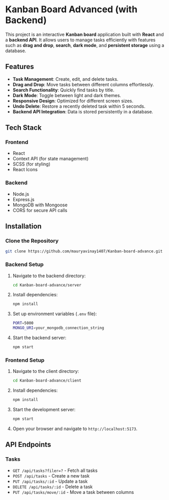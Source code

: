 # Kanban Board Advanced (with Backend)

This project is an interactive **Kanban board** application built with **React** and a **backend API**. It allows users to manage tasks efficiently with features such as **drag and drop**, **search**, **dark mode**, and **persistent storage** using a database.

## Features

- **Task Management**: Create, edit, and delete tasks.
- **Drag and Drop**: Move tasks between different columns effortlessly.
- **Search Functionality**: Quickly find tasks by title.
- **Dark Mode**: Toggle between light and dark themes.
- **Responsive Design**: Optimized for different screen sizes.
- **Undo Delete**: Restore a recently deleted task within 5 seconds.
- **Backend API Integration**: Data is stored persistently in a database.

## Tech Stack

### Frontend
- React
- Context API (for state management)
- SCSS (for styling)
- React Icons

### Backend
- Node.js
- Express.js
- MongoDB with Mongoose
- CORS for secure API calls

## Installation

### Clone the Repository
```sh
git clone https://github.com/mauryavinay1407/Kanban-board-advance.git
```

### Backend Setup
1. Navigate to the backend directory:
   ```sh
   cd Kanban-board-advance/server
   ```
2. Install dependencies:
   ```sh
   npm install
   ```
3. Set up environment variables (`.env` file):
   ```sh
   PORT=5000
   MONGO_URI=your_mongodb_connection_string
   ```
4. Start the backend server:
   ```sh
   npm start
   ```

### Frontend Setup
1. Navigate to the client directory:
   ```sh
   cd Kanban-board-advance/client
   ```
2. Install dependencies:
   ```sh
   npm install
   ```
3. Start the development server:
   ```sh
   npm start
   ```
4. Open your browser and navigate to `http://localhost:5173`.

## API Endpoints

### Tasks
- `GET /api/tasks?filer=?` - Fetch all tasks
- `POST /api/tasks` - Create a new task
- `PUT /api/tasks/:id` - Update a task
- `DELETE /api/tasks/:id` - Delete a task
- `PUT /api/tasks/move/:id` - Move a task between columns

